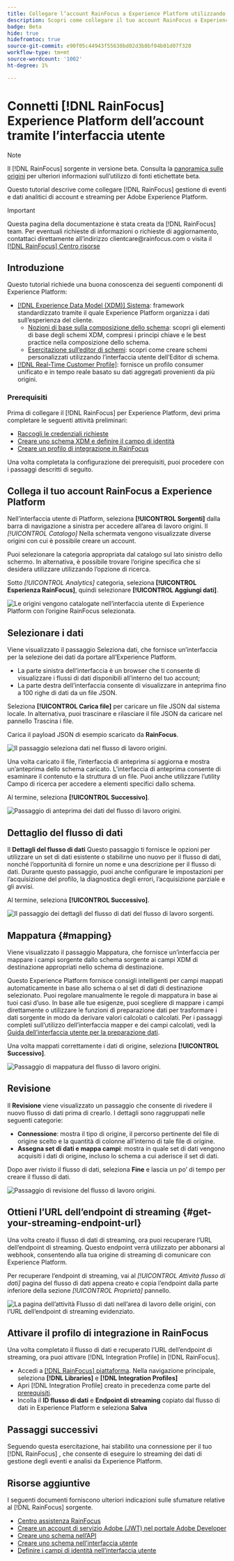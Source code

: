```yaml
---
title: Collegare l’account RainFocus a Experience Platform utilizzando l’interfaccia utente
description: Scopri come collegare il tuo account RainFocus a Experience Platform utilizzando l’interfaccia utente.
badge: Beta
hide: true
hidefromtoc: true
source-git-commit: e90f05c44943f55630bd02d3b8bf04b01d07f320
workflow-type: tm+mt
source-wordcount: '1002'
ht-degree: 1%

---
```


# Connetti [!DNL RainFocus] Experience Platform dell’account tramite l’interfaccia utente

>[!NOTE]
>
>Il [!DNL RainFocus] sorgente in versione beta. Consulta la [panoramica sulle origini](../../../../home.md#terms-and-conditions) per ulteriori informazioni sull’utilizzo di fonti etichettate beta.

Questo tutorial descrive come collegare [!DNL RainFocus] gestione di eventi e dati analitici di account e streaming per Adobe Experience Platform.

>[!IMPORTANT]
>
>Questa pagina della documentazione è stata creata da [!DNL RainFocus] team. Per eventuali richieste di informazioni o richieste di aggiornamento, contattaci direttamente all’indirizzo clientcare<span>@rainfocus.com o visita il [[!DNL RainFocus] Centro risorse](https://help.rainfocus.com/hc/en-us)

## Introduzione

Questo tutorial richiede una buona conoscenza dei seguenti componenti di Experience Platform:

* [[!DNL Experience Data Model (XDM)] Sistema](../../../../../xdm/home.md): framework standardizzato tramite il quale Experience Platform organizza i dati sull’esperienza del cliente.
   * [Nozioni di base sulla composizione dello schema](../../../../../xdm/schema/composition.md): scopri gli elementi di base degli schemi XDM, compresi i principi chiave e le best practice nella composizione dello schema.
   * [Esercitazione sull’editor di schemi](../../../../../xdm/tutorials/create-schema-ui.md): scopri come creare schemi personalizzati utilizzando l’interfaccia utente dell’Editor di schema.
* [[!DNL Real-Time Customer Profile]](../../../../../profile/home.md): fornisce un profilo consumer unificato e in tempo reale basato su dati aggregati provenienti da più origini.

### Prerequisiti

Prima di collegare il [!DNL RainFocus] per Experience Platform, devi prima completare le seguenti attività preliminari:

* [Raccogli le credenziali richieste](../../../../connectors/analytics/rainfocus.md#gather-required-credentials)
* [Creare uno schema XDM e definire il campo di identità](../../../../connectors/analytics/rainfocus.md#create-an-xdm-schema-and-define-the-identity-field)
* [Creare un profilo di integrazione in RainFocus](../../../../connectors/analytics/rainfocus.md#create-an-integration-profile-in-rainfocus)

Una volta completata la configurazione dei prerequisiti, puoi procedere con i passaggi descritti di seguito.

## Collega il tuo account RainFocus a Experience Platform

Nell’interfaccia utente di Platform, seleziona **[!UICONTROL Sorgenti]** dalla barra di navigazione a sinistra per accedere all’area di lavoro origini. Il *[!UICONTROL Catalogo]* Nella schermata vengono visualizzate diverse origini con cui è possibile creare un account.

Puoi selezionare la categoria appropriata dal catalogo sul lato sinistro dello schermo. In alternativa, è possibile trovare l’origine specifica che si desidera utilizzare utilizzando l’opzione di ricerca.

Sotto *[!UICONTROL Analytics]* categoria, seleziona **[!UICONTROL Esperienza RainFocus]**, quindi selezionare **[!UICONTROL Aggiungi dati]**.

![Le origini vengono catalogate nell’interfaccia utente di Experience Platform con l’origine RainFocus selezionata.](/help/sources/images/tutorials/create/rainfocus/rainfocus_sources-rf.png)

## Selezionare i dati

Viene visualizzato il passaggio Seleziona dati, che fornisce un’interfaccia per la selezione dei dati da portare all’Experience Platform.

* La parte sinistra dell’interfaccia è un browser che ti consente di visualizzare i flussi di dati disponibili all’interno del tuo account;
* La parte destra dell’interfaccia consente di visualizzare in anteprima fino a 100 righe di dati da un file JSON.

Seleziona **[!UICONTROL Carica file]** per caricare un file JSON dal sistema locale. In alternativa, puoi trascinare e rilasciare il file JSON da caricare nel pannello Trascina i file.

Carica il payload JSON di esempio scaricato da **RainFocus**.

![Il passaggio seleziona dati nel flusso di lavoro origini.](/help/sources/images/tutorials/create/rainfocus/rainfocus_source-json-upload.png)

Una volta caricato il file, l’interfaccia di anteprima si aggiorna e mostra un’anteprima dello schema caricato. L’interfaccia di anteprima consente di esaminare il contenuto e la struttura di un file. Puoi anche utilizzare l’utility Campo di ricerca per accedere a elementi specifici dallo schema.

Al termine, seleziona **[!UICONTROL Successivo]**.

![Passaggio di anteprima dei dati del flusso di lavoro origini.](/help/sources/images/tutorials/create/rainfocus/rainfocus_source-json-preview.png)

## Dettaglio del flusso di dati

Il **Dettagli del flusso di dati** Questo passaggio ti fornisce le opzioni per utilizzare un set di dati esistente o stabilirne uno nuovo per il flusso di dati, nonché l’opportunità di fornire un nome e una descrizione per il flusso di dati. Durante questo passaggio, puoi anche configurare le impostazioni per l’acquisizione del profilo, la diagnostica degli errori, l’acquisizione parziale e gli avvisi.

Al termine, seleziona **[!UICONTROL Successivo]**.

![Il passaggio dei dettagli del flusso di dati del flusso di lavoro sorgenti.](/help/sources/images/tutorials/create/rainfocus/rainfocus_source-dataflow-setup.png)

## Mappatura {#mapping}

Viene visualizzato il passaggio Mappatura, che fornisce un’interfaccia per mappare i campi sorgente dallo schema sorgente ai campi XDM di destinazione appropriati nello schema di destinazione.

Questo Experience Platform fornisce consigli intelligenti per campi mappati automaticamente in base allo schema o al set di dati di destinazione selezionato. Puoi regolare manualmente le regole di mappatura in base ai tuoi casi d’uso. In base alle tue esigenze, puoi scegliere di mappare i campi direttamente o utilizzare le funzioni di preparazione dati per trasformare i dati sorgente in modo da derivare valori calcolati o calcolati. Per i passaggi completi sull’utilizzo dell’interfaccia mapper e dei campi calcolati, vedi la [Guida dell’interfaccia utente per la preparazione dati](../../../../../data-prep/ui/mapping.md).

Una volta mappati correttamente i dati di origine, seleziona **[!UICONTROL Successivo]**.

![Passaggio di mappatura del flusso di lavoro origini.](/help/sources/images/tutorials/create/rainfocus/rainfocus_source-mappings.png)

## Revisione

Il **Revisione** viene visualizzato un passaggio che consente di rivedere il nuovo flusso di dati prima di crearlo. I dettagli sono raggruppati nelle seguenti categorie:

* **Connessione**: mostra il tipo di origine, il percorso pertinente del file di origine scelto e la quantità di colonne all’interno di tale file di origine.
* **Assegna set di dati e mappa campi**: mostra in quale set di dati vengono acquisiti i dati di origine, incluso lo schema a cui aderisce il set di dati.

Dopo aver rivisto il flusso di dati, seleziona **Fine** e lascia un po’ di tempo per creare il flusso di dati.

![Passaggio di revisione del flusso di lavoro origini.](/help/sources/images/tutorials/create/rainfocus/rainfocus_source-compelete.png)

## Ottieni l’URL dell’endpoint di streaming {#get-your-streaming-endpoint-url}

Una volta creato il flusso di dati di streaming, ora puoi recuperare l’URL dell’endpoint di streaming. Questo endpoint verrà utilizzato per abbonarsi al webhook, consentendo alla tua origine di streaming di comunicare con Experience Platform.

Per recuperare l’endpoint di streaming, vai al *[!UICONTROL Attività flusso di dati]* pagina del flusso di dati appena creato e copia l’endpoint dalla parte inferiore della sezione *[!UICONTROL Proprietà]* pannello.

![La pagina dell’attività Flusso di dati nell’area di lavoro delle origini, con l’URL dell’endpoint di streaming evidenziato.](/help/sources/images/tutorials/create/rainfocus/rainfocus_source-dataflow-api.png)

## Attivare il profilo di integrazione in RainFocus

Una volta completato il flusso di dati e recuperato l’URL dell’endpoint di streaming, ora puoi attivare [!DNL Integration Profile] in [!DNL RainFocus].

* Accedi a [[!DNL RainFocus] piattaforma](https://app.rainfocus.com). Nella navigazione principale, seleziona **[!DNL Libraries]** e **[!DNL Integration Profiles]**
* Apri [!DNL Integration Profile] creato in precedenza come parte del [prerequisiti](../../../../connectors/analytics/rainfocus.md#create-an-integration-profile-in-rainfocus).
* Incolla il **ID flusso di dati** e **Endpoint di streaming** copiato dal flusso di dati in Experience Platform e seleziona **Salva**

## Passaggi successivi

Seguendo questa esercitazione, hai stabilito una connessione per il tuo [!DNL RainFocus] , che consente di eseguire lo streaming dei dati di gestione degli eventi e analisi da Experience Platform.

## Risorse aggiuntive

I seguenti documenti forniscono ulteriori indicazioni sulle sfumature relative al [!DNL RainFocus] sorgente.

* [Centro assistenza RainFocus](https://help.rainfocus.com/hc/en-us)
* [Creare un account di servizio Adobe (JWT) nel portale Adobe Developer](https://developer.adobe.com/developer-console/docs/guides/authentication/ServiceAccountIntegration/)
* [Creare uno schema nell’API](../../../../../xdm/tutorials/create-schema-api.md)
* [Creare uno schema nell’interfaccia utente](../../../../../xdm/tutorials/create-schema-ui.md)
* [Definire i campi di identità nell’interfaccia utente](https://experienceleague.adobe.com/docs/experience-platform/xdm/ui/fields/identity.html)